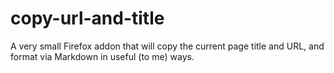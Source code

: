 # copy-url-and-title

A very small Firefox addon that will copy the current page title and URL, and format via Markdown in useful (to me) ways.
